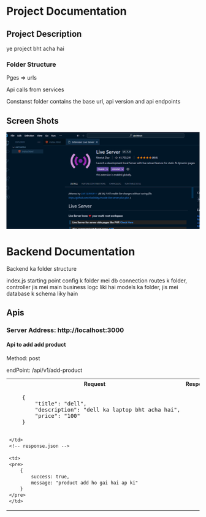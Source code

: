 <h1>Project Documentation </h1>

<h2>Project Description</h2>

<p>ye project bht acha hai</p>

<h3>Folder Structure</h3>

<p>Pges => urls</p>
<p>Api calls from services</p>
<p>Constanst folder contains the base url, api version and api endpoints</p>

<h2>Screen Shots</h2>

<img src='./assets/images/vsCodeExyension.png' />

<h1> Backend Documentation</h1>

<p> Backend ka folder structure</p>
<p>index.js starting point
    config k folder mei db connection
    routes k folder, 
    controller jis mei main business logc liki hai
    models ka folder, jis mei database k schema liky hain
</p>

<h2>Apis</h2>

<h3> Server Address: http://localhost:3000 </h3>

<h4>Api to add add product</h4>

<p>Method: post</p>
<p>endPoint: /api/v1/add-product</p>

<table>
<!-- table header -->
<tr>
    <th>Request</th>
    <th>Response</th>
</tr>

<!-- table data -->
<tr>
    <!-- request.body -->
    <td>
    <pre>
    {
        "title": "dell",
        "description": "dell ka laptop bht acha hai",
        "price": "100"
    }
    </pre>

    </td>
    <!-- response.json -->

    <td>
    <pre>
        {
            success: true,
            message: "product add ho gai hai ap ki"
        }
    </pre>
    </td>

</tr>

</table>
